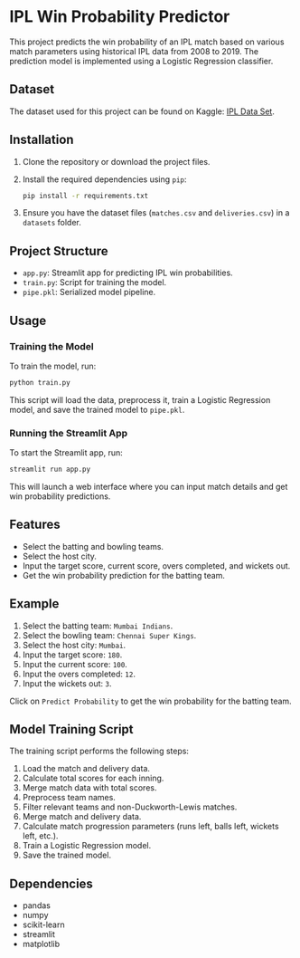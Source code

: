 # IPL Win Probability Predictor

This project predicts the win probability of an IPL match based on various match parameters using historical IPL data from 2008 to 2019. The prediction model is implemented using a Logistic Regression classifier.

## Dataset

The dataset used for this project can be found on Kaggle: [IPL Data Set](https://www.kaggle.com/datasets/ramjidoolla/ipl-data-set).

## Installation

1. Clone the repository or download the project files.
2. Install the required dependencies using `pip`:

   ```bash
   pip install -r requirements.txt
   ```

3. Ensure you have the dataset files (`matches.csv` and `deliveries.csv`) in a `datasets` folder.

## Project Structure

- `app.py`: Streamlit app for predicting IPL win probabilities.
- `train.py`: Script for training the model.
- `pipe.pkl`: Serialized model pipeline.

## Usage

### Training the Model

To train the model, run:

```bash
python train.py
```

This script will load the data, preprocess it, train a Logistic Regression model, and save the trained model to `pipe.pkl`.

### Running the Streamlit App

To start the Streamlit app, run:

```bash
streamlit run app.py
```

This will launch a web interface where you can input match details and get win probability predictions.

## Features

- Select the batting and bowling teams.
- Select the host city.
- Input the target score, current score, overs completed, and wickets out.
- Get the win probability prediction for the batting team.

## Example

1. Select the batting team: `Mumbai Indians`.
2. Select the bowling team: `Chennai Super Kings`.
3. Select the host city: `Mumbai`.
4. Input the target score: `180`.
5. Input the current score: `100`.
6. Input the overs completed: `12`.
7. Input the wickets out: `3`.

Click on `Predict Probability` to get the win probability for the batting team.

## Model Training Script

The training script performs the following steps:

1. Load the match and delivery data.
2. Calculate total scores for each inning.
3. Merge match data with total scores.
4. Preprocess team names.
5. Filter relevant teams and non-Duckworth-Lewis matches.
6. Merge match and delivery data.
7. Calculate match progression parameters (runs left, balls left, wickets left, etc.).
8. Train a Logistic Regression model.
9. Save the trained model.

## Dependencies

- pandas
- numpy
- scikit-learn
- streamlit
- matplotlib
